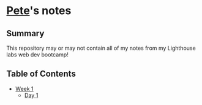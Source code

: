 # [Pete](https://github.com/grey275)'s notes

## Summary
This repository may or may not contain all of my notes from my Lighthouse labs web dev bootcamp!


## Table of Contents
* [Week 1](/week_1)
  * [Day 1](/week_1/day_1)